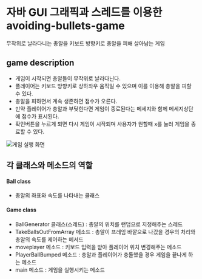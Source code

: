 # 자바 GUI 그래픽과 스레드를 이용한 avoiding-bullets-game
 무작위로 날라다니는 총알을 키보드 방향키로 총알을 피해 살아남는 게임

## game description
 * 게임이 시작되면 총알들이 무작위로 날라다닌다.
 * 플레이어는 키보드 방향키로 상하좌우 움직일 수 있으며 이를 이용해 총알을 피할 수 있다.
 * 총알을 피하면서 계속 생존하면 점수가 오른다.
 * 만약 플레이어가 총알과 부딪힌다면 게임이 종료된다는 메세지와 함께 메세지상단에 점수가 표시된다.
 * 확인버튼을 누르게 되면 다시 게임이 시작되며 사용자가 원할때 x를 눌러 게임을 종료할 수 있다.
 
 
 ![게임 실행 화면](https://user-images.githubusercontent.com/90665186/147353837-47ba93c4-485f-4e33-8fe4-e537c258976b.png)
 
 ## 각 클래스와 메소드의 역할
  #### Ball class
   * 총알의 좌표와 속도를 나타내는 클래스
   
  #### Game class
   
  * BallGenerator 클래스(스레드) : 총알의 위치를 랜덤으로 지정해주는 스레드
  * TakeBallsOutFromArray 메소드 : 총알이 프레임 바깥으로 나갔을 경우의 처리와 총알의 속도를 제어하는 메서드
  * moveplayer 메소드 : 키보드 입력을 받아 플레이어 위치 변경해주는 메소드
  * PlayerBallBumped 메소드 : 총알과 플레이어가 충돌했을 경우 게임을 끝나게 하는 메소드
  * main 메소드 : 게임을 실행시키는 메소드

 
